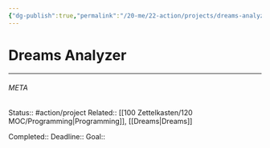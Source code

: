```yaml
---
{"dg-publish":true,"permalink":"/20-me/22-action/projects/dreams-analyzer/"}
---
```


# Dreams Analyzer
---




###### META
Status:: #action/project 
Related:: [[100 Zettelkasten/120 MOC/Programming\|Programming]], [[Dreams\|Dreams]]

Completed:: 
Deadline:: 
Goal:: 
